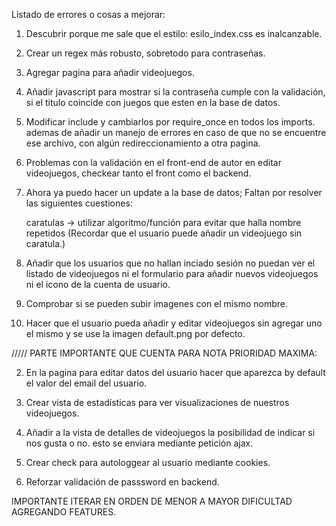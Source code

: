 Listado de errores o cosas a mejorar:

1. Descubrir porque me sale que el estilo: esilo_index.css es inalcanzable.

2. Crear un regex más robusto, sobretodo para contraseñas.

3. Agregar pagina para añadir videojuegos.

4. Añadir javascript para mostrar si la contraseña cumple con la validación, si el titulo coincide con juegos que esten en la base de datos.

7. Modificar include y cambiarlos por require_once en todos los imports. ademas de añadir un manejo de errores en caso de que no se encuentre ese archivo, con algún redireccionamiento a otra pagina.

8. Problemas con la validación en el front-end de autor en editar videojuegos, checkear tanto el front como el backend.

9. Ahora ya puedo hacer un update a la base de datos; Faltan por resolver las siguientes cuestiones:

    caratulas -> utilizar algoritmo/función para evitar que halla nombre repetidos
    (Recordar que el usuario puede añadir un videojuego sin caratula.)


10. Añadir que los usuarios que no hallan inciado sesión no puedan ver el listado de videojuegos ni el formulario para añadir nuevos videojuegos ni el icono de la cuenta de usuario. 


11. Comprobar si se pueden subir imagenes con el mismo nombre.

12. Hacer que el usuario pueda añadir y editar videojuegos sin agregar uno el mismo y se use la imagen default.png por defecto.





///// PARTE IMPORTANTE QUE CUENTA PARA NOTA PRIORIDAD MAXIMA:


2. En la pagina para editar datos del usuario hacer que aparezca by default el valor del email del usuario.

3. Crear vista de estadísticas para ver visualizaciones de nuestros videojuegos.

4. Añadir a la vista de detalles de videojuegos la posibilidad de indicar
si nos gusta o no. esto se enviara mediante petición ajax.

5. Crear check para autologgear al usuario mediante cookies.

6. Reforzar validación de passsword en backend.

IMPORTANTE ITERAR EN ORDEN DE MENOR A MAYOR DIFICULTAD AGREGANDO FEATURES.
